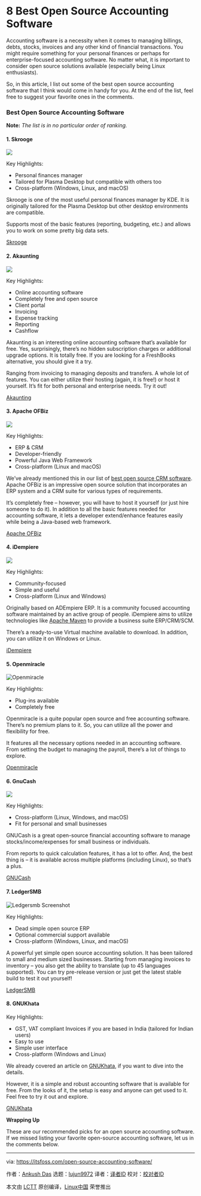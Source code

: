 [#]: collector: (lujun9972)
[#]: translator: ( )
[#]: reviewer: ( )
[#]: publisher: ( )
[#]: url: ( )
[#]: subject: (8 Best Open Source Accounting Software)
[#]: via: (https://itsfoss.com/open-source-accounting-software/)
[#]: author: (Ankush Das https://itsfoss.com/author/ankush/)

8 Best Open Source Accounting Software
======

Accounting software is a necessity when it comes to managing billings, debts, stocks, invoices and any other kind of financial transactions. You might require something for your personal finances or perhaps for enterprise-focused accounting software. No matter what, it is important to consider open source solutions available (especially being Linux enthusiasts).

So, in this article, I list out some of the best open source accounting software that I think would come in handy for you. At the end of the list, feel free to suggest your favorite ones in the comments.

### Best Open Source Accounting Software

**Note:** _The list is in no particular order of ranking._

#### 1\. Skrooge

![][1]

Key Highlights:

  * Personal finances manager
  * Tailored for Plasma Desktop but compatible with others too
  * Cross-platform (Windows, Linux, and macOS)



Skrooge is one of the most useful personal finances manager by KDE. It is originally tailored for the Plasma Desktop but other desktop environments are compatible.

Supports most of the basic features (reporting, budgeting, etc.) and allows you to work on some pretty big data sets.

[Skrooge][2]

#### 2\. Akaunting

![][3]

Key Highlights:

  * Online accounting software
  * Completely free and open source
  * Client portal
  * Invoicing
  * Expense tracking
  * Reporting
  * Cashflow



Akaunting is an interesting online accounting software that’s available for free. Yes, surprisingly, there’s no hidden subscription charges or additional upgrade options. It is totally free. If you are looking for a FreshBooks alternative, you should give it a try.

Ranging from invoicing to managing deposits and transfers. A whole lot of features. You can either utilize their hosting (again, it is free!) or host it yourself. It’s fit for both personal and enterprise needs. Try it out!

[Akaunting][4]

#### 3\. Apache OFBiz

![][5]

Key Highlights:

  * ERP &amp; CRM
  * Developer-friendly
  * Powerful Java Web Framework
  * Cross-platform (Linux and macOS)



We’ve already mentioned this in our list of [best open source CRM software][6]. Apache OFBiz is an impressive open source solution that incorporates an ERP system and a CRM suite for various types of requirements.

It’s completely free – however, you will have to host it yourself (or just hire someone to do it). In addition to all the basic features needed for accounting software, it lets a developer extend/enhance features easily while being a Java-based web framework.

[Apache OFBiz][7]

#### 4\. iDempiere

![][8]

Key Highlights:

  * Community-focused
  * Simple and useful
  * Cross-platform (Linux and Windows)



Originally based on ADEmpiere ERP. It is a community focused accounting software maintained by an active group of people. iDempiere aims to utilize technologies like [Apache Maven][9] to provide a business suite ERP/CRM/SCM.

There’s a ready-to-use Virtual machine available to download. In addition, you can utilize it on Windows or Linux.

[iDempiere][10]

#### 5\. Openmiracle

![Openmiracle][11]

Key Highlights:

  * Plug-ins available
  * Completely free



Openmiracle is a quite popular open source and free accounting software. There’s no premium plans to it. So, you can utilize all the power and flexibility for free.

It features all the necessary options needed in an accounting software. From setting the budget to managing the payroll, there’s a lot of things to explore.

[Openmiracle][12]

#### 6\. GnuCash

![][13]

Key Highlights:

  * Cross-platform (Linux, Windows, and macOS)
  * Fit for personal and small businesses



GNUCash is a great open-source financial accounting software to manage stocks/income/expenses for small business or individuals.

From reports to quick calculation features, it has a lot to offer. And, the best thing is – it is available across multiple platforms (including Linux), so that’s a plus.

[GNUCash][14]

#### 7\. LedgerSMB

![Ledgersmb Screenshot][15]

Key Highlights:

  * Dead simple open source ERP
  * Optional commercial support available
  * Cross-platform (Windows, Linux, and macOS)



A powerful yet simple open source accounting solution. It has been tailored to small and medium sized businesses. Starting from managing invoices to inventory – you also get the ability to translate (up to 45 languages supported). You can try pre-release version or just get the latest stable build to test it out yourself!

[LedgerSMB][16]

#### 8\. GNUKhata

Key Highlights:

  * GST, VAT compliant Invoices if you are based in India (tailored for Indian users)
  * Easy to use
  * Simple user interface
  * Cross-platform (Windows and Linux)



We already covered an article on [GNUKhata][17], if you want to dive into the details.

However, it is a simple and robust accounting software that is available for free. From the looks of it, the setup is easy and anyone can get used to it. Feel free to try it out and explore.

[GNUKhata][18]

**Wrapping Up**

These are our recommended picks for an open source accounting software. If we missed listing your favorite open-source accounting software, let us in the comments below.

--------------------------------------------------------------------------------

via: https://itsfoss.com/open-source-accounting-software/

作者：[Ankush Das][a]
选题：[lujun9972][b]
译者：[译者ID](https://github.com/译者ID)
校对：[校对者ID](https://github.com/校对者ID)

本文由 [LCTT](https://github.com/LCTT/TranslateProject) 原创编译，[Linux中国](https://linux.cn/) 荣誉推出

[a]: https://itsfoss.com/author/ankush/
[b]: https://github.com/lujun9972
[1]: https://i0.wp.com/itsfoss.com/wp-content/uploads/2019/09/skrooge.jpg?ssl=1
[2]: https://skrooge.org/
[3]: https://i1.wp.com/itsfoss.com/wp-content/uploads/2019/09/akaunting.jpg?ssl=1
[4]: https://akaunting.com/
[5]: https://i1.wp.com/itsfoss.com/wp-content/uploads/2019/07/apache-ofbiz.jpg?ssl=1
[6]: https://itsfoss.com/best-open-source-crm/
[7]: https://ofbiz.apache.org/
[8]: https://i1.wp.com/itsfoss.com/wp-content/uploads/2019/09/idempiere.jpg?ssl=1
[9]: https://en.wikipedia.org/wiki/Apache_Maven
[10]: https://www.idempiere.org/home
[11]: https://i0.wp.com/itsfoss.com/wp-content/uploads/2019/09/openmiracle.jpg?ssl=1
[12]: http://www.openmiracle.com/
[13]: https://i1.wp.com/itsfoss.com/wp-content/uploads/2019/09/gnucash-screenshot.png?ssl=1
[14]: https://www.gnucash.org/
[15]: https://i0.wp.com/itsfoss.com/wp-content/uploads/2019/09/ledgerSMB-screenshot.jpg?ssl=1
[16]: https://ledgersmb.org/
[17]: https://itsfoss.com/using-gnu-khata/
[18]: https://gnukhata.in/
